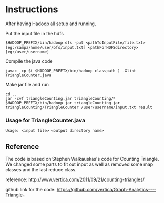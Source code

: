 # Instructions

After having Hadoop all setup and running,

Put the input file in the hdfs

```
$HADOOP_PREFIX/bin/hadoop dfs -put <pathToInputFile/file.txt>[eg:/sampa/home/user/bfs/input.txt] <pathForHDFSdirectory>[eg:/user/username]
```

Compile the java code

```
javac -cp $( $HADOOP_PREFIX/bin/hadoop classpath ) -Xlint TriangleCounter.java
```

Make jar file and run

```
cd ..
jar -cvf triangleCounting.jar triangleCounting/*
$HADOOP_PREFIX/bin/hadoop jar triangleCounting.jar triangleCounting/TriangleCounter /user/username/input.txt result
```

### Usage for TriangleCounter.java

```
Usage: <input file> <output directory name>
```

## Reference
The code is based on Stephen Walkauskas's code for Counting Triangle. 
We changed some parts to fit out input as well as removed some map 
classes and the last reduce class.

reference: http://www.vertica.com/2011/09/21/counting-triangles/

github link for the code: https://github.com/vertica/Graph-Analytics----Triangle-
